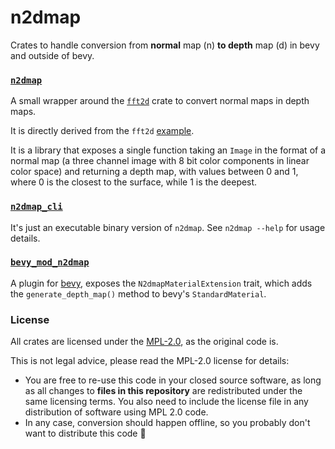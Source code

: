 # n2dmap

Crates to handle conversion from **normal** map (n) **to depth** map (d)
in bevy and outside of bevy.

### [`n2dmap`]

A small wrapper around the [`fft2d`] crate to convert normal maps in depth maps.

It is directly derived from the `fft2d` [example][fft2d-n2d].

It is a library that exposes a single function taking an `Image` in the format
of a normal map (a three channel image with 8 bit color components in linear
color space) and returning a depth map, with values between 0 and 1, where
0 is the closest to the surface, while 1 is the deepest.

### [`n2dmap_cli`]

It's just an executable binary version of `n2dmap`.
See `n2dmap --help` for usage details.

### [`bevy_mod_n2dmap`]

A plugin for [bevy], exposes the `N2dmapMaterialExtension` trait, which adds the
`generate_depth_map()` method to bevy's `StandardMaterial`.

### License

All crates are licensed under the [MPL-2.0], as the original code is.

This is not legal advice, please read the MPL-2.0 license for details:
* You are free to re-use this code in your closed source software, as long as
  all changes to **files in this repository** are redistributed under the same
  licensing terms. You also need to include the license file in any distribution
  of software using MPL 2.0 code.
* In any case, conversion should happen offline, so you probably don't want to
  distribute this code 🤷

[bevy]: bevyengine.org/
[MPL-2.0]: https://spdx.org/licenses/MPL-2.0.html
[`n2dmap`]: ./n2dmap
[`bevy_mod_n2dmap`]: ./bevy_mod_n2dmap
[`n2dmap_cli`]: ./n2dmap_cli
[`fft2d`]: https://github.com/mpizenberg/fft2d
[fft2d-n2d]: https://github.com/mpizenberg/fft2d/blob/main/examples/normal_integration.rs